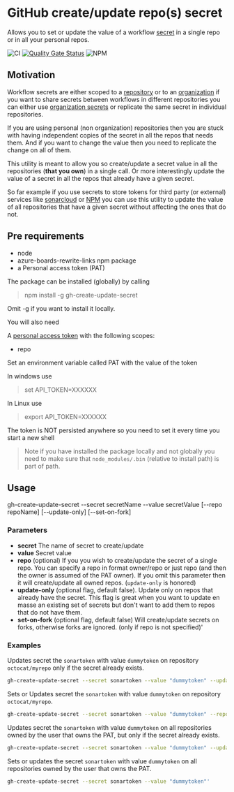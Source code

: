 # GitHub create/update repo(s) secret

Allows you to set or update the value of a workflow [secret](https://docs.github.com/en/actions/configuring-and-managing-workflows/creating-and-storing-encrypted-secrets) in a single repo or in all your personal repos.

![CI](https://github.com/tspascoal/gh-create-update-secret/workflows/CI/badge.svg) [![Quality Gate Status](https://sonarcloud.io/api/project_badges/measure?project=gh-create-update-secret&metric=alert_status)](https://sonarcloud.io/dashboard?id=gh-create-update-secret) ![NPM](https://img.shields.io/npm/v/gh-create-update-secret)

## Motivation

Workflow secrets are either scoped to a [repository](https://docs.github.com/en/github/creating-cloning-and-archiving-repositories/about-repositories) or to an [organization](https://docs.github.com/en/github/setting-up-and-managing-organizations-and-teams/about-organizations) if you want to share secrets between workflows in different repositories you can either use [organization secrets](https://docs.github.com/en/actions/configuring-and-managing-workflows/creating-and-storing-encrypted-secrets#creating-encrypted-secrets-for-an-organization) or replicate the same secret in individual repositories.

If you are using personal (non organization) repositories then you are stuck with having independent copies of the secret in all the repos that needs them. And if you want to change the value then you need to replicate the change on all of them.

This utility is meant to allow you so create/update a secret value in all the repositories (**that you own**) in a single call. Or more interestingly update the value of a secret in all the repos that already have a given secret.

So far example if you use secrets to store tokens for third party (or external) services like [sonarcloud](http://sonarcloud.com/) or [NPM](https://www.npmjs.com/) you can use this utility to update the value of all repositories that have a given secret without affecting the ones that do not.

## Pre requirements

* node
* azure-boards-rewrite-links npm package
* a Personal access token (PAT)

The package can be installed (globally) by calling

> npm install -g gh-create-update-secret

Omit -g if you want to install it locally.

You will also need

A [personal access token](https://docs.github.com/en/github/authenticating-to-github/creating-a-personal-access-token#creating-a-token) with the following scopes:

* repo

Set an environment variable called PAT with the value of the token

In windows use
> set API_TOKEN=XXXXXX

In Linux use
> export API_TOKEN=XXXXXX

The token is NOT persisted anywhere so you need to set it every time you start a new shell

> Note if you have installed the package locally and not globally you need to make sure that `node_modules/.bin` (relative to install path) is part of path.

## Usage

gh-create-update-secret --secret secretName --value secretValue [--repo repoName] [--update-only] [--set-on-fork]

### Parameters

* **secret** The name of secret to create/update
* **value** Secret value
* **repo** (optional) If you you wish to create/update the secret of a single repo. You can specify a repo in format owner/repo or just repo (and then the owner is assumed of the PAT owner). If you omit this parameter then it will create/update all owned repos. (`update-only` is honored)
* **update-only** (optional flag, default false). Update only on repos that already have the secret. This flag is great when you want to update en masse an existing set of secrets but don't want to add them to repos that do not have them.
* **set-on-fork** (optional flag, default false) Will create/update secrets on forks, otherwise forks are ignored. (only if repo is not specified)'

### Examples

Updates secret the `sonartoken` with value `dummytoken` on repository `octocat/myrepo` only if the secret already exists.

```sh
gh-create-update-secret --secret sonartoken --value "dummytoken" --update-only --repo octocat/myrepo
```
Sets or Updates secret the `sonartoken` with value `dummytoken` on repository `octocat/myrepo`.

```sh
gh-create-update-secret --secret sonartoken --value "dummytoken" --repo octocat/myrepo
```

Updates secret the `sonartoken` with value `dummytoken` on all repositories owned by the user that owns the PAT, but only if the secret already exists.

```sh
gh-create-update-secret --secret sonartoken --value "dummytoken" --update-only
```

Sets or updates the secret `sonartoken` with value `dummytoken` on all repositories owned by the user that owns the PAT.

```sh
gh-create-update-secret --secret sonartoken --value "dummytoken"'
```
